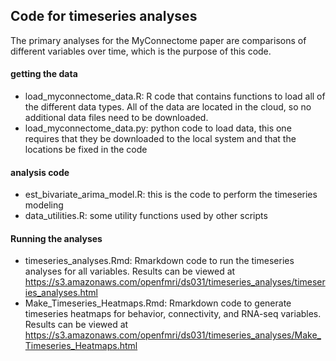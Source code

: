 ## Code for timeseries analyses

The primary analyses for the MyConnectome paper are comparisons of different variables over time, which is the purpose of this code.

#### getting the data

* load_myconnectome_data.R: R code that contains functions to load all of the different data types.  All of the data are located in the cloud, so no additional data files need to be downloaded.
* load_myconnectome_data.py: python code to load data, this one requires that they be downloaded to the local system and that the locations be fixed in the code

#### analysis code


* est_bivariate_arima_model.R: this is the code to perform the timeseries modeling
* data_utilities.R: some utility functions used by other scripts

#### Running the analyses

* timeseries_analyses.Rmd: Rmarkdown code to run the timeseries analyses for all variables.  Results can be viewed at https://s3.amazonaws.com/openfmri/ds031/timeseries_analyses/timeseries_analyses.html
* Make_Timeseries_Heatmaps.Rmd: Rmarkdown code to generate timeseries heatmaps for behavior, connectivity, and RNA-seq variables.  Results can be viewed at https://s3.amazonaws.com/openfmri/ds031/timeseries_analyses/Make_Timeseries_Heatmaps.html
